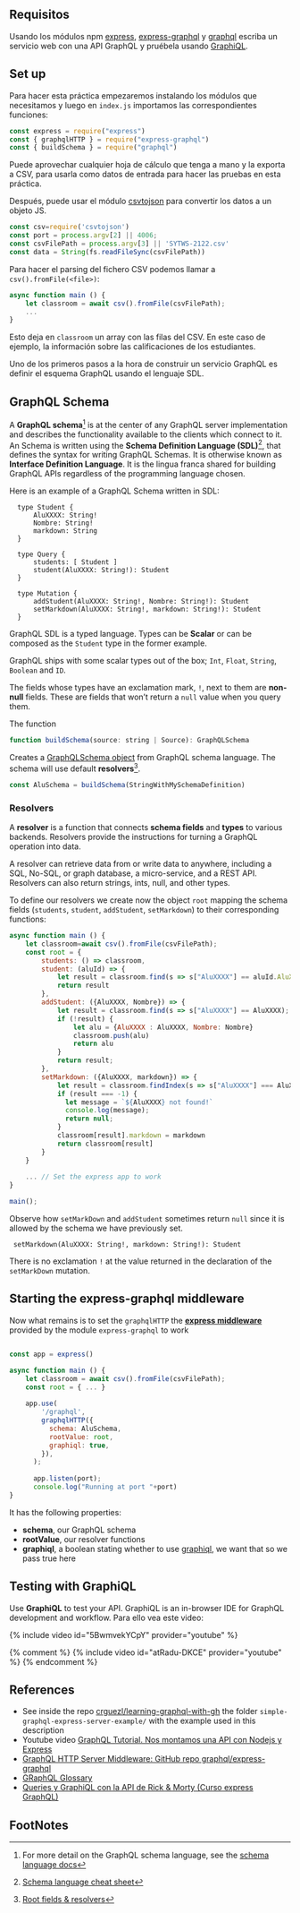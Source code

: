 ## Requisitos

Usando los módulos npm [express](https://expressjs.com/), [express-graphql](https://graphql.org/graphql-js/running-an-express-graphql-server/) y [graphql](https://graphql.org/) escriba un servicio web con una API GraphQL y pruébela usando [GraphiQL](https://youtu.be/5BwmvekYCpY).

## Set up

Para hacer esta práctica empezaremos instalando los módulos que necesitamos y luego en `index.js` importamos las correspondientes funciones:

```js
const express = require("express")
const { graphqlHTTP } = require("express-graphql")
const { buildSchema } = require("graphql")
```

Puede aprovechar cualquier hoja de cálculo que tenga a mano y la exporta a CSV, para  usarla como datos de entrada para hacer las pruebas en esta práctica.

Después, puede usar el módulo [csvtojson]() para convertir los datos a un objeto JS.

```js
const csv=require('csvtojson')
const port = process.argv[2] || 4006;
const csvFilePath = process.argv[3] || 'SYTWS-2122.csv'
const data = String(fs.readFileSync(csvFilePath))
```

Para hacer el parsing del fichero CSV podemos llamar a `csv().fromFile(<file>)`:

```js
async function main () {
    let classroom = await csv().fromFile(csvFilePath);
    ...
}
```

Esto deja en `classroom` un array con las filas del CSV. En este caso de ejemplo, la información sobre las calificaciones de los estudiantes.

Uno de los primeros pasos a la hora de construir un servicio GraphQL es definir el esquema GraphQL usando el lenguaje SDL.

## GraphQL Schema 

A **GraphQL schema**[^1] is at the center of any GraphQL server implementation and describes the functionality available to the clients which connect to it. An Schema is written using the **Schema Definition Language (SDL)**[^2], that defines
the syntax for writing GraphQL Schemas. It is otherwise known as **Interface Definition Language**. It is the lingua franca shared for building GraphQL APIs regardless of the programming language chosen.

Here is an example of a GraphQL Schema written in SDL:

```gql
  type Student {
      AluXXXX: String!
      Nombre: String!
      markdown: String
  }

  type Query {
      students: [ Student ]
      student(AluXXXX: String!): Student
  }

  type Mutation {
      addStudent(AluXXXX: String!, Nombre: String!): Student
      setMarkdown(AluXXXX: String!, markdown: String!): Student 
  }
```

GraphQL SDL is a typed language. Types can be **Scalar** or can be composed as the `Student` type in the former 
example.

GraphQL ships with some scalar types out of the box; `Int`, `Float`, `String`, `Boolean` and `ID`. 

The fields whose types have an exclamation mark, `!`, next to them are **non-null** fields. These are fields that won’t return a `null` value when you query them.

The function

```js
function buildSchema(source: string | Source): GraphQLSchema
```

Creates a [GraphQLSchema object](https://graphql.org/graphql-js/type/#graphqlschema) from GraphQL schema language. 
The schema will use default **resolvers**[^3]. 

```js
const AluSchema = buildSchema(StringWithMySchemaDefinition)
```

### Resolvers

A **resolver** is a function that connects **schema fields** and **types** to various backends. 
Resolvers provide the instructions for turning a GraphQL operation into data. 

A resolver can retrieve data from or write data to anywhere, including a SQL, No-SQL, or graph database, a micro-service, 
and a REST API. Resolvers can also return strings, ints, null, and other types.

To define our resolvers we create now the object `root` mapping the  schema fields (`students`, `student`, `addStudent`, `setMarkdown`) to their corresponding functions:

```js
async function main () {
    let classroom=await csv().fromFile(csvFilePath);
    const root = {
        students: () => classroom,
        student: (aluId) => {
            let result = classroom.find(s => s["AluXXXX"] == aluId.AluXXXX);
            return result
        },
        addStudent: ({AluXXXX, Nombre}) => { 
            let result = classroom.find(s => s["AluXXXX"] == AluXXXX);
            if (!result) {
                let alu = {AluXXXX : AluXXXX, Nombre: Nombre}
                classroom.push(alu)
                return alu    
            }
            return result;
        },
        setMarkdown: ({AluXXXX, markdown}) => {
            let result = classroom.findIndex(s => s["AluXXXX"] === AluXXXX)
            if (result === -1) {
              let message = `${AluXXXX} not found!`
              console.log(message);
              return null;
            } 
            classroom[result].markdown = markdown
            return classroom[result]
        }
    }
      
    ... // Set the express app to work
}

main();
```

Observe how `setMarkDown` and `addStudent` sometimes return `null` since it is allowed by the schema we have previously set.

```gql 
 setMarkdown(AluXXXX: String!, markdown: String!): Student
 ```

There is no exclamation `!` at the value returned in the declaration of the `setMarkDown` mutation.

## Starting the express-graphql middleware

Now what remains is to set the `graphqlHTTP`  the **[express middleware]({{site.baseurl}}/tema3-web/express)** provided by the module `express-graphql` to work

```js

const app = express()

async function main () {
    let classroom = await csv().fromFile(csvFilePath);
    const root = { ... }
      
    app.use(
        '/graphql',
        graphqlHTTP({
          schema: AluSchema,
          rootValue: root,
          graphiql: true,
        }),
      );
      
      app.listen(port);
      console.log("Running at port "+port)
}
```

It  has the following properties:

* **schema**, our GraphQL schema
* **rootValue**, our resolver functions
* **graphiql**, a boolean stating whether to use [graphiql](https://youtu.be/5BwmvekYCpY), we want that so we pass true here

## Testing with GraphiQL

Use **GraphiQL** to test your API. GraphiQL is an in-browser IDE for GraphQL development and workflow.
Para ello vea este video:

{% include video id="5BwmvekYCpY" provider="youtube" %}

{% comment %}
{% include video id="atRadu-DKCE" provider="youtube" %}
{% endcomment %}

## References

* See inside the repo [crguezl/learning-graphql-with-gh](https://github.com/crguezl/learning-graphql-with-gh/tree/main/simple-graphql-express-server-example) the folder `simple-graphql-express-server-example/` with the example used in this description
* Youtube video [GraphQL Tutorial. Nos montamos una API con Nodejs y Express](https://youtu.be/atRadu-DKCE) 
* [GraphQL HTTP Server Middleware: GitHub repo graphql/express-graphql](https://github.com/graphql/express-graphql)
* [GRaphQL Glossary](https://www.apollographql.com/docs/resources/graphql-glossary/)
* [Queries y GraphiQL con la API de Rick & Morty (Curso express GraphQL)](https://youtu.be/5BwmvekYCpY)
## FootNotes

[^1]: For more detail on the GraphQL schema language, see the <a href="https://graphql.org/learn/schema/">schema language docs</a> 
[^2]: <a href="https://wehavefaces.net/graphql-shorthand-notation-cheatsheet-17cd715861b6#.9oztv0a7n" target="_blank" rel="nofollow noopener noreferrer">Schema language cheat sheet</a>
[^3]: <a href="https://graphql.org/learn/execution/#root-fields-resolvers" target="_blank">Root fields & resolvers</a>
